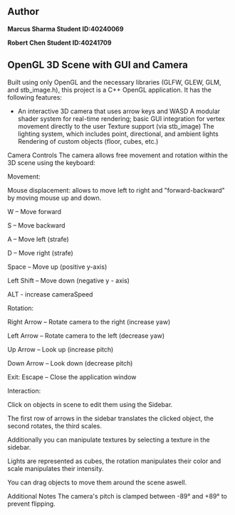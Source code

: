 ## Author

**Marcus Sharma Student ID:40240069**

**Robert Chen Student ID:40241709**  


## OpenGL 3D Scene with GUI and Camera

Built using only OpenGL and the necessary libraries (GLFW, GLEW, GLM, and stb_image.h), this project is a C++ OpenGL application. 
It has the following features:
- An interactive 3D camera that uses arrow keys and WASD
A modular shader system for real-time rendering; basic GUI integration for vertex movement directly to the user
Texture support (via stb_image)
The lighting system, which includes point, directional, and ambient lights
Rendering of custom objects (floor, cubes, etc.)


Camera Controls
The camera allows free movement and rotation within the 3D scene using the keyboard:

Movement:

Mouse displacement: allows to move left to right and "forward-backward" by moving mouse up and down.


W – Move forward

S – Move backward

A – Move left (strafe)

D – Move right (strafe)

Space – Move up (positive y-axis)

Left Shift – Move down (negative y - axis)

ALT - increase cameraSpeed

Rotation:

Right Arrow – Rotate camera to the right (increase yaw)

Left Arrow – Rotate camera to the left (decrease yaw)

Up Arrow – Look up (increase pitch)

Down Arrow – Look down (decrease pitch)

Exit:
Escape – Close the application window

Interaction:

Click on objects in scene to edit them using the Sidebar.

The first row of arrows in the sidebar translates the clicked object, the second rotates, the third scales.

Additionally you can manipulate textures by selecting a texture in the sidebar.

Lights are represented as cubes, the rotation manipulates their color and scale manipulates their intensity.

You can drag objects to move them around the scene aswell.

Additional Notes
The camera's pitch is clamped between -89° and +89° to prevent flipping.
